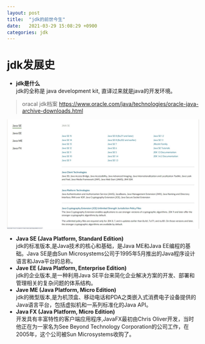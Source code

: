 ```yaml
---
layout: post
title:  "jdk的前世今生"
date:   2021-03-29 15:08:29 +0900
categories: jdk
---
```


# jdk发展史

- **jdk是什么**  
jdk的全称是 java development kit, 直译过来就是java的开发环境。

> oracal jdk档案 https://www.oracle.com/java/technologies/oracle-java-archive-downloads.html


![jdk档案](/public/img/2021-03-29-jdk-01.jpg)


- **Java SE (Java Platform, Standard Edition)**  
jdk的标准版本,是Java技术的核心和基础，是Java ME和Java EE编程的基础。Java SE是由Sun Microsystems公司于1995年5月推出的Java程序设计语言和Java平台的总称。
- **Jave EE (Java Platform, Enterprise Edition)**  
jdk的企业版本,是一种利用Java SE平台来简化企业解决方案的开发、部署和管理相关的复杂问题的体系结构。
- **Jave ME (Java Platform, Micro Edition)**  
jdk的微型版本,是为机顶盒、移动电话和PDA之类嵌入式消费电子设备提供的Java语言平台，包括虚拟机和一系列标准化的Java API。
- **Java FX (Java Platform, Micro Edition)**   
开发具有丰富特性的客户端应用程序,JavaFX最初由Chris Oliver开发，当时他正在为一家名为See Beyond Technology Corporation的公司工作，在2005年，这个公司被Sun Microsystems收购了。
